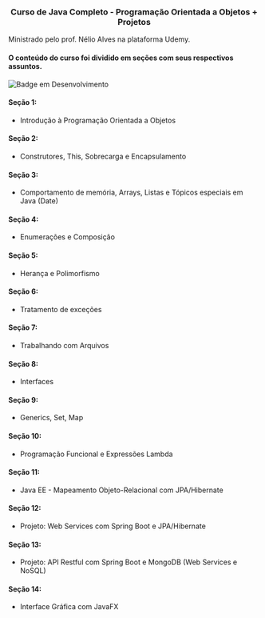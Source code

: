 
<h3 align="center"> Curso de Java Completo - Programação Orientada a Objetos + Projetos </h2>

Ministrado pelo prof. Nélio Alves na plataforma Udemy.

<h4> O conteúdo do curso foi dividido em seções com seus respectivos assuntos. </h4>

![Badge em Desenvolvimento](http://img.shields.io/static/v1?label=STATUS&message=EM%20DESENVOLVIMENTO&color=GREEN&style=for-the-badge)

#### Seção 1:
  - Introdução à Programação Orientada a Objetos

#### Seção 2:
  - Construtores, This, Sobrecarga e Encapsulamento

#### Seção 3:
  - Comportamento de memória, Arrays, Listas e Tópicos especiais em Java (Date)

#### Seção 4:
  - Enumerações e Composição
  
#### Seção 5:
  - Herança e Polimorfismo
  
#### Seção 6:
  - Tratamento de exceções
  
#### Seção 7:
  - Trabalhando com Arquivos

#### Seção 8:
  - Interfaces
    
#### Seção 9:
  - Generics, Set, Map

#### Seção 10:
  - Programação Funcional e Expressões Lambda

#### Seção 11:
  - Java EE - Mapeamento Objeto-Relacional com JPA/Hibernate

#### Seção 12:
  - Projeto: Web Services com Spring Boot e JPA/Hibernate

#### Seção 13:
  - Projeto: API Restful com Spring Boot e MongoDB (Web Services e NoSQL)

#### Seção 14:
  - Interface Gráfica com JavaFX



